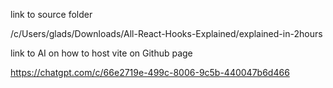 link to source folder

/c/Users/glads/Downloads/All-React-Hooks-Explained/explained-in-2hours

link to AI on how to host vite on Github page


https://chatgpt.com/c/66e2719e-499c-8006-9c5b-440047b6d466
